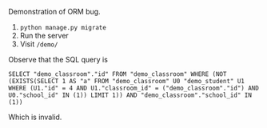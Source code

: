Demonstration of ORM bug.

1. `python manage.py migrate`
2. Run the server
3. Visit `/demo/`

Observe that the SQL query is

```
SELECT "demo_classroom"."id" FROM "demo_classroom" WHERE (NOT (EXISTS(SELECT 1 AS "a" FROM "demo_classroom" U0 "demo_student" U1 WHERE (U1."id" = 4 AND U1."classroom_id" = ("demo_classroom"."id") AND U0."school_id" IN (1)) LIMIT 1)) AND "demo_classroom"."school_id" IN (1))
```

Which is invalid.
